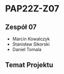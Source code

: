 # PAP22Z-Z07

## Zespół 07

- Marcin Kowalczyk
- Stanisław Sikorski
- Daniel Tomala

## Temat Projektu

